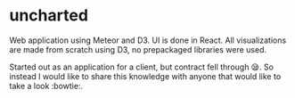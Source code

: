 # uncharted

Web application using Meteor and D3. UI is done in React. All visualizations are made from scratch using D3, no prepackaged libraries were used.

Started out as an application for a client, but contract fell through 😪. So instead I would like to share this knowledge with anyone that would like to take a look :bowtie:.

